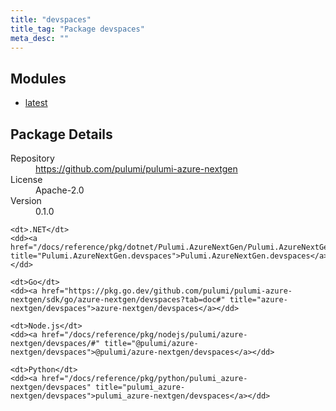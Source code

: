 ```yaml
---
title: "devspaces"
title_tag: "Package devspaces"
meta_desc: ""
---
```


<!-- WARNING: this file was generated by Pulumi Docs Generator. -->
<!-- Do not edit by hand unless you're certain you know what you are doing! -->



<h2 id="modules">Modules</h2>
<ul class="api">
    <li><a href="latest/" title="latest"><span class="symbol module"></span>latest</a></li>
</ul>

<h2 id="package-details">Package Details</h2>
<dl class="package-details">
	<dt>Repository</dt>
	<dd><a href="https://github.com/pulumi/pulumi-azure-nextgen">https://github.com/pulumi/pulumi-azure-nextgen</a></dd>
	<dt>License</dt>
	<dd>Apache-2.0</dd>
	<dt>Version</dt>
	<dd>0.1.0</dd>
</dl>



<dl class="tabular">

    <dt>.NET</dt>
    <dd><a href="/docs/reference/pkg/dotnet/Pulumi.AzureNextGen/Pulumi.AzureNextGen.devspaces.html" title="Pulumi.AzureNextGen.devspaces">Pulumi.AzureNextGen.devspaces</a></dd>

    <dt>Go</dt>
    <dd><a href="https://pkg.go.dev/github.com/pulumi/pulumi-azure-nextgen/sdk/go/azure-nextgen/devspaces?tab=doc#" title="azure-nextgen/devspaces">azure-nextgen/devspaces</a></dd>

    <dt>Node.js</dt>
    <dd><a href="/docs/reference/pkg/nodejs/pulumi/azure-nextgen/devspaces/#" title="@pulumi/azure-nextgen/devspaces">@pulumi/azure-nextgen/devspaces</a></dd>

    <dt>Python</dt>
    <dd><a href="/docs/reference/pkg/python/pulumi_azure-nextgen/devspaces" title="pulumi_azure-nextgen/devspaces">pulumi_azure-nextgen/devspaces</a></dd>

</dl>

